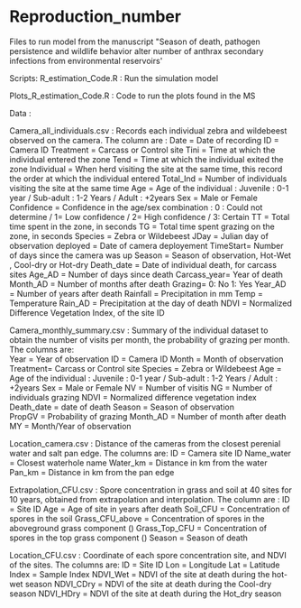 # Reproduction_number
Files to run model from the manuscript "Season of death, pathogen persistence and wildlife behavior alter number of anthrax secondary infections from environmental reservoirs' 

Scripts:
  R_estimation_Code.R : Run the simulation model
  
  Plots_R_estimation_Code.R : Code to run the plots found in the MS
  
Data :

  Camera_all_individuals.csv : Records each individual zebra and wildebeest observed on the camera. The column are :
    Date = Date of recording
    ID = Camera ID
    Treatment = Carcass or Control site
    Tini = Time at which the individual entered the zone
    Tend = Time at which the individual exited the zone
    Individual = When herd visiting the site at the same time, this record the order at which the individual entered
    Total_Ind = Number of individuals visiting the site at the same time
    Age = Age of the individual : Juvenile : 0-1 year / Sub-adult : 1-2 Years / Adult : +2years
    Sex = Male or Female
    Confidence = Confidence in the age/sex combination : 0 : Could not determine / 1= Low confidence / 2= High confidence / 3: Certain
    TT = Total time spent in the zone, in seconds
    TG =  Total time spent grazing on the zone, in seconds
    Species = Zebra or Wildebeest
    JDay =  Julian day of observation
    deployed = Date of camera deployement
    TimeStart= Number of days since the camera was up
    Season = Season of observation, Hot-Wet , Cool-dry or Hot-dry
    Death_date = Date of individual death, for carcass sites
    Age_AD = Number of days since death
    Carcass_year= Year of death
    Month_AD = Number of months after death
    Grazing= 0: No  1: Yes
    Year_AD = Number of years after death
    Rainfall = Precipitation in mm
    Temp = Temperature
    Rain_AD = Precipitation at the day of death
    NDVI = Normalized Difference Vegetation Index, of the site ID

  Camera_monthly_summary.csv : Summary of the individual dataset to obtain the number of visits per month, the probability of grazing per month. The columns are:  
    Year = Year of observation
    ID = Camera ID
    Month = Month of observation
    Treatment=  Carcass or Control site
    Species = Zebra or Wildebeest
    Age = Age of the individual : Juvenile : 0-1 year / Sub-adult : 1-2 Years / Adult : +2years
    Sex = Male or Female
    NV = Number of visitis
    NG = Number of individuals grazing
    NDVI = Normalized difference vegetation index
    Death_date = date of death
    Season = Season of observation  
    PropGV = Probability of grazing
    Month_AD = Number of month after death
    MY = Month/Year of observation 
    
 Location_camera.csv : Distance of the cameras from the closest perenial water and salt pan edge. The columns are:
  ID = Camera site ID
  Name_water = Closest waterhole name
  Water_km = Distance in km from the water
  Pan_km = Distance in km from the pan edge

  Extrapolation_CFU.csv : Spore concentration in grass and soil at 40 sites for 10 years, obtained from extrapolation and interpolation. The column are :
    ID = Site ID
    Age = Age of site in years after death
    Soil_CFU = Concentration of spores in the soil
    Grass_CFU_above = Concentration of spores in the aboveground grass component ()
    Grass_Top_CFU = Concentration of spores in the top grass component ()
    Season = Season of death
 
 Location_CFU.csv : Coordinate of each spore concentration site, and NDVI of the sites. The columns are:
   ID = Site ID
   Lon = Longitude
   Lat = Latitude
   Index = Sample Index
   NDVI_Wet = NDVI of the site at death during the hot-wet season
   NDVI_CDry = NDVI of the site at death during the Cool-dry season
   NDVI_HDry = NDVI of the site at death during the Hot_dry season


